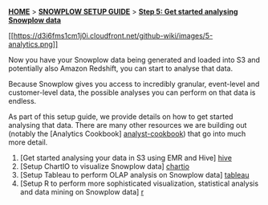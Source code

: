 <a name="top" />

[**HOME**](Home) > [**SNOWPLOW SETUP GUIDE**](Setting-up-Snowplow) > [**Step 5: Get started analysing Snowplow data**](Getting-started-analysing-Snowplow-data)

[[https://d3i6fms1cm1j0i.cloudfront.net/github-wiki/images/5-analytics.png]] 

Now you have your Snowplow data being generated and loaded into S3 and potentially also Amazon Redshift, you can start to analyse that data.

Because Snowplow gives you access to incredibly granular, event-level and customer-level data, the possible analyses you can perform on that data is endless.

As part of this setup guide, we provide details on how to get started analysing that data. There are many other resources we are building out (notably the [Analytics Cookbook] [analyst-cookbook]) that go into much more detail.

1. [Get started analysing your data in S3 using EMR and Hive] [hive]
2. [Setup ChartIO to visualize Snowplow data] [chartio]
3. [Setup Tableau to perform OLAP analysis on Snowplow data] [tableau]
4. [Setup R to perform more sophisticated visualization, statistical analysis and data mining on Snowplow data] [r]


[analyst-cookbook]: http://snowplowanalytics.com/analytics/index.html
[hive]: Getting-started-with-EMR
[infobright]: Getting-started-analysing-your-data-in-Infobright
[chartio]: Setting-up-ChartIO-to-visualize-your-data
[tableau]: Setting-up-Tableau-to-analyse-data-in-Redshift
[r]: Setting-up-R-to-perform-more-sophisticated-analysis-on-your-data